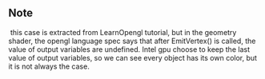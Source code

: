 ## Note

​    this case is extracted from LearnOpengl tutorial, but in the geometry shader, the opengl language spec says that after EmitVertex() is called, the value of output variables are undefined. Intel gpu choose to keep the last value of output variables, so we can see every object has its own color, but it is not always the case.

